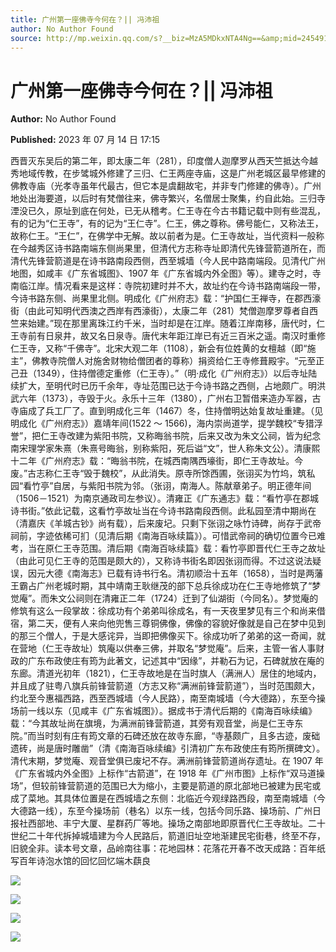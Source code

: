 ```yaml
---
title: 广州第一座佛寺今何在？|| 冯沛祖
author: No Author Found
source: http://mp.weixin.qq.com/s?__biz=MzA5MDkxNTA4Ng==&amp;mid=2454913895&amp;idx=1&amp;sn=ce8087e6f9deac0146a36c3e9c4c9ce7&amp;chksm=87a3cb06b0d442107740430bdea18f2e261deb4b4fccbcc9a7b29d8c3675bc73039d9899f57d&poc_token=HJ_Do2ejHyO-wNZGG8Q1S8FdPgy1YBBEob-nUEme
---
```


# 广州第一座佛寺今何在？|| 冯沛祖

**Author:** No Author Found

**Published:** 2023 年 07 月 14 日 17:15

西晋灭东吴后的第二年，即太康二年（281），印度僧人迦摩罗从西天竺抵达今越秀地域传教，在步骘城外修建了三归、仁王两座寺庙，这是广州老城区最早修建的佛教寺庙（光孝寺虽年代最古，但它本是虞翻故宅，并非专门修建的佛寺）。广州地处出海要道，以后时有梵僧往来，佛寺繁兴，名僧居士聚集，约自此始。三归寺湮没已久，原址到底在何处，已无从稽考。仁王寺在今古书籍记载中则有些混乱，有的记为“仁王寺”，有的记为“王仁寺”。仁王，佛之尊称。佛号能仁，又称法王，故称仁王。“王仁”，在佛学中无解。故以前者为是。仁王寺故址，当代资料一般称在今越秀区诗书路南端东侧尚果里，但清代方志称寺址即清代先锋营箭道所在，而清代先锋营箭道是在诗书路南段西侧，西至城墙（今人民中路南端段。见清代广州地图，如咸丰《广东省城图》、1907 年《广东省城内外全图》等）。建寺之时，寺南临江岸。情况看来是这样：寺院初建时并不大，故址约在今诗书路南端段一带，今诗书路东侧、尚果里北侧。明成化《广州府志》载：“护国仁王禅寺，在郡西濠街（由此可知明代西澳之西岸有西濠街），太康二年（281）梵僧迦摩罗尊者自西竺来始建。”现在那里离珠江约千米，当时却是在江岸。随着江岸南移，唐代时，仁王寺前有日泉井，故又名日泉寺。唐代末年距江岸已有近三百米之遥。南汉时重修仁王寺，又称“千佛寺”。北宋大观二年（1108），新会有位姓黄的女檀越（即“施主”，佛教寺院僧人对施舍财物给僧团者的尊称）捐资给仁王寺修葺殿宇。“元至正己丑（1349），住持僧德定重修（仁王寺）。”（明·成化《广州府志》）以后寺址陆续扩大，至明代时已历千余年，寺址范围已达于今诗书路之西侧，占地颇广。明洪武六年（1373），寺毁于火。永乐十三年（1380），广州右卫暂借来造办军器，古寺庙成了兵工厂了。直到明成化三年（1467）冬，住持僧明达始复故址重建。（见明成化《广州府志》）嘉靖年间(1522 ～ 1566)，海内崇尚道学，提学魏校“专猎浮誉”，把仁王寺改建为紫阳书院，又称晦翁书院，后来又改为朱文公祠，皆为纪念南宋理学家朱熹（朱熹号晦翁，别称紫阳，死后谥“文”，世人称朱文公）。清康熙十二年《广州府志》载：“晦翁书院，在城西南隅西壕街，即仁王寺故址。今废。”古志称仁王寺“毁于魏校”，从此消失。原寺所馀西圃，张诩买为竹坞，筑私园“看竹亭”自居，与紫阳书院为邻。（张诩，南海人。陈献章弟子。明正德年间（1506－1521）为南京通政司左参议）。清雍正《广东通志》载：“看竹亭在郡城诗书街。”依此记载，这看竹亭故址当在今诗书路南段西侧。此私园至清中期尚在（清嘉庆《羊城古钞》尚有载），后来废圮。只剩下张诩之咏竹诗碑，尚存于武帝祠前，字迹依稀可扪（见清后期《南海百咏续篇》）。可惜武帝祠的确切位置今已难考，当在原仁王寺范围。清后期《南海百咏续篇》载：看竹亭即晋代仁王寺之故址（由此可见仁王寺的范围是颇大的），又称诗书街名即因张诩而得。不过这说法疑误，因元大德《南海志》已载有诗书行名。清初顺治十五年（1658），当时是两藩王霸占广州老城时期，其中靖南王耿继茂的部下总兵徐成功在仁王寺地修筑了“梦觉庵”。而朱文公祠则在清雍正二年（1724）迁到了仙湖街（今同名）。梦觉庵的修筑有这么一段掌故：徐成功有个弟弟叫徐成名，有一天夜里梦见有三个和尚来借宿，第二天，便有人来向他兜售三尊铜佛像，佛像的容貌好像就是自己在梦中见到的那三个僧人，于是大感诧异，当即把佛像买下。徐成功听了弟弟的这一奇闻，就在营地（仁王寺故址）筑庵以供奉三佛，并取名“梦觉庵”。后来，主管一省人事财政的广东布政使庄有筠为此著文，记述其中“因缘”，并勒石为记，石碑就放在庵的东廊。清道光初年（1821），仁王寺故地是在当时旗人（满洲人）居住的地域内，并且成了驻粤八旗兵前锋营箭道（方志又称“满洲前锋营箭道”），当时范围颇大，约北至今惠福西路，西至西城墙（今人民路），南至南城墙（今大德路），东至今操场前一线以东（见咸丰《广东省城图》）。据成书于清代后期的《南海百咏续编》载：“今其故址尚在旗境，为满洲前锋营箭道，其旁有观音堂，尚是仁王寺东院。”而当时刻有庄有筠文章的石碑还放在故寺东廊，“寺基颇广，且多古迹，废础遗砖，尚是唐时雕凿”（清《南海百咏续编》引清初广东布政使庄有筠所撰碑文）。清代末期，梦觉庵、观音堂俱已废圮不存。满洲前锋营箭道尚存遗址。在 1907 年《广东省城内外全图》上标作“古箭道”，在 1918 年《广州市图》上标作“双马道操场”，但较前锋营箭道的范围已大为缩小，主要是箭道的原北部地已被建为民宅或成了菜地。其具体位置是在西城墙之东侧：北临近今观绿路西段，南至南城墙（今大德路一线），东至今操场前（巷名）以东一线，包括今同乐路、操场前、广州日报社西部地、丰宁大厦、星群药厂等地。操场之南部地即原晋代仁王寺故址。二十世纪二十年代拆掉城墙建为今人民路后，箭道旧址空地渐建民宅街巷，终至不存，旧貌全非。读本号文章，品岭南往事：花地园林：花落花开春不改天成路：百年纸写百年诗泡水馆的回忆回忆端木蕻良

![](https://mmbiz.qpic.cn/mmbiz_jpg/PJWG74pLsMbxia97NEVxsnPb8jec9oMjRqoF3umjZJjoeKwc3LicuVsdicHJFTC5gt06ibPQHvzw2jE3tH4QDVo4vQ/640)

![](https://mmbiz.qpic.cn/mmbiz_jpg/PJWG74pLsMbxia97NEVxsnPb8jec9oMjRII0L9DhHP3yP6t91HDcbPSwCkiaslrAmd7RCvn6dta5ib92d3UUfjhhw/640)

![](https://mmbiz.qpic.cn/mmbiz_gif/fgnkxfGnnkS1Lbic0T0Bgibp0J1vhQJ7rCaUWCiccY1he4tZib7iaUCqhy7pzH0y3u4FVQN7whcwrajK9jicg3BgjF1Q/640?wx_fmt=gif&wxfrom=5&wx_lazy=1)

![](https://mmbiz.qpic.cn/mmbiz_jpg/PJWG74pLsMaAs7s7PUxWXiaqSMbpNorCUVeWUYzuva34Bgf3dZuKmv98ImlAeJibicCRrzZQicEzgcvvX8sernBIyw/640?wx_fmt=jpeg&wxfrom=5&wx_lazy=1&wx_co=1)
